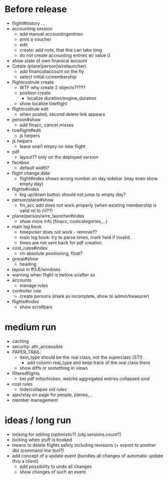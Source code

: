 # Before release
  - flight#history ...
  - accounting session
    - add manual accountingentries
    - print a voucher
    - edit
    - create: add note, that this can take long
    - do not create accounting entries w/ value 0
  - show state of own finanical account
  - Create (plane|person|wirelauncher)
    - add financialaccount on the fly
    - select initial ccmembership
  - flightcostrule create
    - WTF why create 2 objects?????
    - position create
      - localize duration/engine_duration
    - show localize towflight
  - flightcostrule edit
    - when posted, second delete link appears
  - person#show
    - add finacc, cancel misses
  - towflight#edit
    - js helpers
  - js helpers
    - leave seat1 empty on new flight
  - pdf
    - layout?? only on the deployed version
  - facebox
    - default width?
  - flight change date
    - flight#index shows wrong number on day sidebar (may even show empty day)
  - flights#index
    - big up/down button should not jump to empty day?
  - person/plane#show
    - fin\_acc add does not work properly (when existing membership is valid nil to nil??)
  - plane/person/wire\_launcher#index
    - show more info (finacc, costcategories,...)
  - main log book
    - timepicker does not work - remove??
    - main log book: try to parse times, mark field if invalid..
    - times are not sent back for pdf creation
  - cost\_rules#index
    - rm absolute positioning, float?
  - group#show
    - heading
  - layout in ff3.6/windows
  - warning when flight is before sr/after ss
  - accounts
    - manage roles
  - controller role
    - create persons (mark as incomplete, show to admin/treasurer)
  - flights#index
    - show scrollbars


# medium run
  - caching
  - security: attr\_accessible
  - PAPER_TRAIL:
    - item_type should be the real class, not the superclass (STI)
      - add column real_type and keep track of the real class there
    - show diffs or something in views
  - filteredflights
    - bei pdf mitschicken, welche aggregated entries collapsed sind
  - cost rules
    - hide/collapse old rules
  - ajax/stay on page for people, planes,...
  - member management

# ideas / long run
  - locking for editing (optimistic?) (obj.versions.count?)
  - locking when stuff is booked
  - means to delete flights safely including revisions (+ export to another db) (command line tool?)
  - add concept of a update event (bundles all changes of automatic update thru a client)
    - add possibility to undo all changes
    - show changes of such an event
